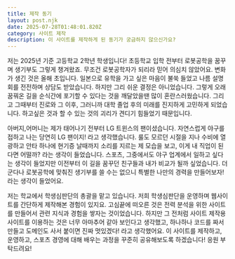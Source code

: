 ```yaml
---
title: 제작 동기
layout: post.njk
date: 2025-07-28T01:48:01.820Z
category: 사이트 제작
description: 이 사이트를 제작하게 된 동기가 궁금하지 않으신가요?
---
```

저는 2025년 기준 고등학교 2학년 학생입니다! 초등학교 입학 전부터 로봇공학을 꿈꾸며 생기부도 그렇게 챙겨왔죠. 무조건 로봇공학자가 되리라 믿어 의심치 않았어요. 변화가 생긴 것은 올해 초입니다. 일본으로 유학을 가고 싶은 마음이 불쑥 들었고 나름 설명회를 전전하며 상담도 받았습니다. 하지만 그리 쉬운 결정은 아니었습니다. 그렇게 오래 꿈꿔온 길을 순식간에 포기할 수 있다는 것을 깨달았을땐 많이 혼란스러웠습니다. 그리고 그때부터 진로와 그 이후, 그러니까 대학 졸업 후의 미래를 진지하게 고민하게 되었습니다. 하고싶은 것과 할 수 있는 것의 괴리가 견디기 힘들었기 때문입니다. 

아버지,어머니는 제가 태어나기 전부터 LG 트윈스의 팬이셨습니다. 자연스럽게 야구를 접하고 나는 당연히 LG 팬이지! 라고 생각했습니다. 룰도 모르던 시절을 지나 수비에 열광하고 안타 하나에 현기증 날때까지 소리를 지르는 제 모습을 보고, 이게 내 직업이 된다면 어떨까? 라는 생각이 들었습니다. 스포츠, 그중에서도 야구 업계에서 일하고 싶다는 생각이 들었지만 이전부터 이 길을 꿈꾸던 친구들과 내가 비교가 될까 싶었습니다. 더군다나 로봇공학에 맞춰진 생기부를 쓸 수는 없으니 특별한 나만의 경력을 만들어보자! 라는 생각이 들었어요. 

저는 학교에서 학생심판단의 총괄을 맡고 있습니다. 저희 학생심판단을 운영하며 웹사이트를 간단하게 제작해본 경험이 있지요. 고심끝에 떠오른 것은 전력 분석을 위한 사이트를 만들어서 관련 지식과 경험을 쌓자는 것이었습니다. 하지만 그 전처럼 사이트 제작용 사이트를 이용하는 것은 너무 아마추어 같아 보인다고 생각했고, 하나하나 코드를 짜서 만들고 도메인도 사서 붙이면 진짜 멋있겠다! 라고 생각했어요. 이 사이트를 제작하고, 운영하고, 스포츠 경영에 대해 배우는 과정을 꾸준히 공유해보도록 하겠습니다! 응원 부탁드려요!